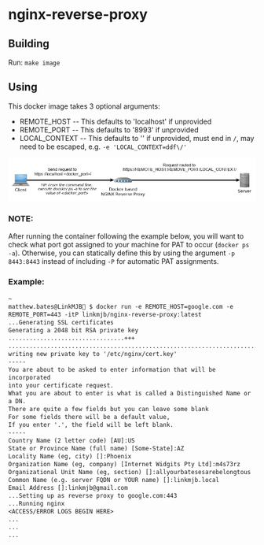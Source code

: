 # nginx-reverse-proxy

## Building

Run: `make image`

## Using

This docker image takes 3 optional arguments:

- REMOTE_HOST
-- This defaults to 'localhost' if unprovided
- REMOTE_PORT
-- This defaults to '8993' if unprovided
- LOCAL_CONTEXT
-- This defaults to '' if unprovided, must end in `/`, may need to be escaped, e.g. `-e 'LOCAL_CONTEXT=ddf\/'`

![Reverse Proxy](rev_prox.png)

### NOTE:
After running the container following the example below, you will want to check what port got assigned to your machine for PAT to occur (`docker ps -a`).
Otherwise, you can statically define this by using the argument `-p 8443:8443` instead of including `-P` for automatic PAT assignments.

### Example:

```
~
matthew.bates@LinkMJB🍺 $ docker run -e REMOTE_HOST=google.com -e REMOTE_PORT=443 -itP linkmjb/nginx-reverse-proxy:latest
...Generating SSL certificates
Generating a 2048 bit RSA private key
.................................+++
.......................................................................................................................................................................+++
writing new private key to '/etc/nginx/cert.key'
-----
You are about to be asked to enter information that will be incorporated
into your certificate request.
What you are about to enter is what is called a Distinguished Name or a DN.
There are quite a few fields but you can leave some blank
For some fields there will be a default value,
If you enter '.', the field will be left blank.
-----
Country Name (2 letter code) [AU]:US
State or Province Name (full name) [Some-State]:AZ
Locality Name (eg, city) []:Phoenix
Organization Name (eg, company) [Internet Widgits Pty Ltd]:m4s73rz
Organizational Unit Name (eg, section) []:allyourbatesesarebelongtous
Common Name (e.g. server FQDN or YOUR name) []:linkmjb.local
Email Address []:linkmjb@gmail.com
...Setting up as reverse proxy to google.com:443
...Running nginx
<ACCESS/ERROR LOGS BEGIN HERE>
...
...
...
```
